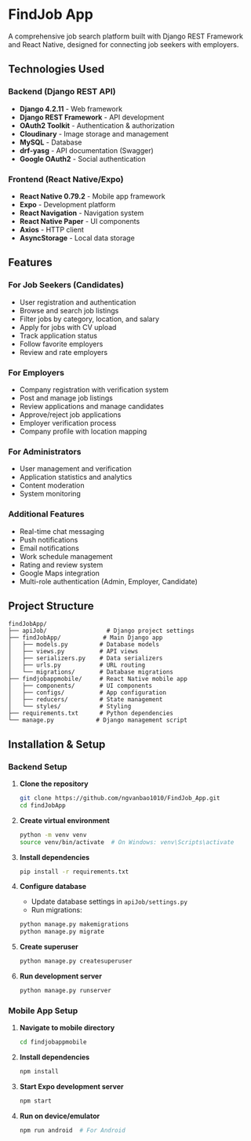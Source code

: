 # FindJob App

A comprehensive job search platform built with Django REST Framework and React Native, designed for connecting job seekers with employers.

## Technologies Used

### Backend (Django REST API)
- **Django 4.2.11** - Web framework
- **Django REST Framework** - API development
- **OAuth2 Toolkit** - Authentication & authorization
- **Cloudinary** - Image storage and management
- **MySQL** - Database
- **drf-yasg** - API documentation (Swagger)
- **Google OAuth2** - Social authentication

### Frontend (React Native/Expo)
- **React Native 0.79.2** - Mobile app framework
- **Expo** - Development platform
- **React Navigation** - Navigation system
- **React Native Paper** - UI components
- **Axios** - HTTP client
- **AsyncStorage** - Local data storage

## Features

### For Job Seekers (Candidates)
- User registration and authentication
- Browse and search job listings
- Filter jobs by category, location, and salary
- Apply for jobs with CV upload
- Track application status
- Follow favorite employers
- Review and rate employers

### For Employers
- Company registration with verification system
- Post and manage job listings
- Review applications and manage candidates
- Approve/reject job applications
- Employer verification process
- Company profile with location mapping

### For Administrators
- User management and verification
- Application statistics and analytics
- Content moderation
- System monitoring

### Additional Features
- Real-time chat messaging
- Push notifications
- Email notifications
- Work schedule management
- Rating and review system
- Google Maps integration
- Multi-role authentication (Admin, Employer, Candidate)

## Project Structure

```
findJobApp/
├── apiJob/                 # Django project settings
├── findJobApp/            # Main Django app
│   ├── models.py         # Database models
│   ├── views.py          # API views
│   ├── serializers.py    # Data serializers
│   ├── urls.py           # URL routing
│   └── migrations/       # Database migrations
├── findjobappmobile/     # React Native mobile app
│   ├── components/       # UI components
│   ├── configs/          # App configuration
│   ├── reducers/         # State management
│   └── styles/           # Styling
├── requirements.txt      # Python dependencies
└── manage.py            # Django management script
```

## Installation & Setup

### Backend Setup

1. **Clone the repository**
   ```bash
   git clone https://github.com/ngvanbao1010/FindJob_App.git
   cd findJobApp
   ```

2. **Create virtual environment**
   ```bash
   python -m venv venv
   source venv/bin/activate  # On Windows: venv\Scripts\activate
   ```

3. **Install dependencies**
   ```bash
   pip install -r requirements.txt
   ```

4. **Configure database**
   - Update database settings in `apiJob/settings.py`
   - Run migrations:
   ```bash
   python manage.py makemigrations
   python manage.py migrate
   ```

5. **Create superuser**
   ```bash
   python manage.py createsuperuser
   ```

6. **Run development server**
   ```bash
   python manage.py runserver
   ```

### Mobile App Setup

1. **Navigate to mobile directory**
   ```bash
   cd findjobappmobile
   ```

2. **Install dependencies**
   ```bash
   npm install
   ```

3. **Start Expo development server**
   ```bash
   npm start
   ```

4. **Run on device/emulator**
   ```bash
   npm run android  # For Android
   ```
